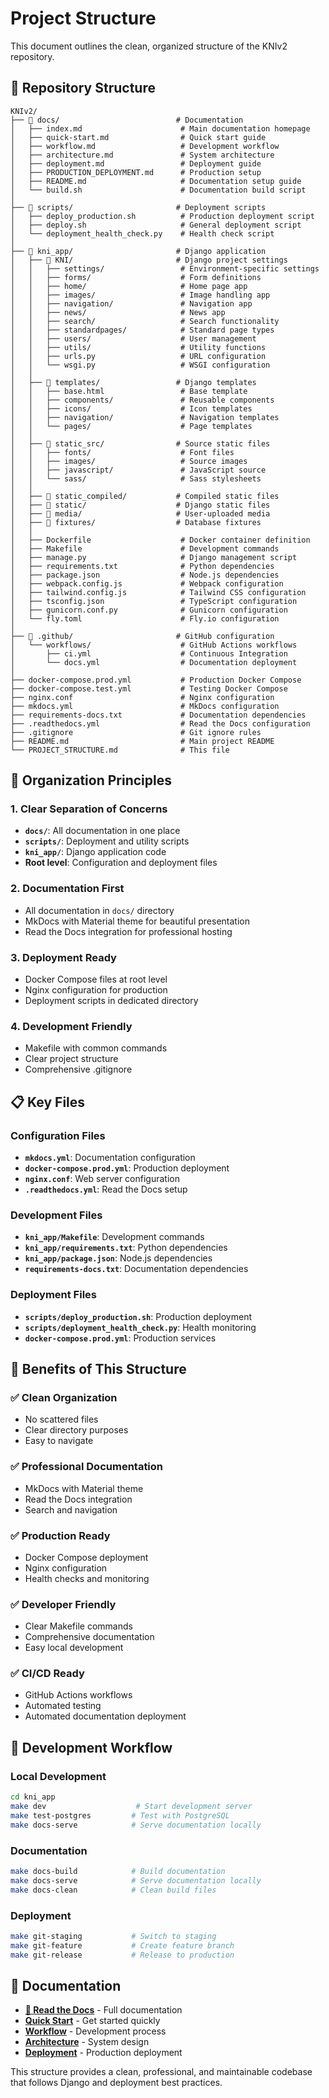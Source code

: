 # Project Structure

This document outlines the clean, organized structure of the KNIv2 repository.

## 📁 Repository Structure

```
KNIv2/
├── 📁 docs/                          # Documentation
│   ├── index.md                      # Main documentation homepage
│   ├── quick-start.md                # Quick start guide
│   ├── workflow.md                   # Development workflow
│   ├── architecture.md               # System architecture
│   ├── deployment.md                 # Deployment guide
│   ├── PRODUCTION_DEPLOYMENT.md      # Production setup
│   ├── README.md                     # Documentation setup guide
│   └── build.sh                      # Documentation build script
│
├── 📁 scripts/                       # Deployment scripts
│   ├── deploy_production.sh          # Production deployment script
│   ├── deploy.sh                     # General deployment script
│   └── deployment_health_check.py    # Health check script
│
├── 📁 kni_app/                       # Django application
│   ├── 📁 KNI/                       # Django project settings
│   │   ├── settings/                 # Environment-specific settings
│   │   ├── forms/                    # Form definitions
│   │   ├── home/                     # Home page app
│   │   ├── images/                   # Image handling app
│   │   ├── navigation/               # Navigation app
│   │   ├── news/                     # News app
│   │   ├── search/                   # Search functionality
│   │   ├── standardpages/            # Standard page types
│   │   ├── users/                    # User management
│   │   ├── utils/                    # Utility functions
│   │   ├── urls.py                   # URL configuration
│   │   └── wsgi.py                   # WSGI configuration
│   │
│   ├── 📁 templates/                 # Django templates
│   │   ├── base.html                 # Base template
│   │   ├── components/               # Reusable components
│   │   ├── icons/                    # Icon templates
│   │   ├── navigation/               # Navigation templates
│   │   └── pages/                    # Page templates
│   │
│   ├── 📁 static_src/                # Source static files
│   │   ├── fonts/                    # Font files
│   │   ├── images/                   # Source images
│   │   ├── javascript/               # JavaScript source
│   │   └── sass/                     # Sass stylesheets
│   │
│   ├── 📁 static_compiled/           # Compiled static files
│   ├── 📁 static/                    # Django static files
│   ├── 📁 media/                     # User-uploaded media
│   ├── 📁 fixtures/                  # Database fixtures
│   │
│   ├── Dockerfile                    # Docker container definition
│   ├── Makefile                      # Development commands
│   ├── manage.py                     # Django management script
│   ├── requirements.txt              # Python dependencies
│   ├── package.json                  # Node.js dependencies
│   ├── webpack.config.js             # Webpack configuration
│   ├── tailwind.config.js            # Tailwind CSS configuration
│   ├── tsconfig.json                 # TypeScript configuration
│   ├── gunicorn.conf.py              # Gunicorn configuration
│   └── fly.toml                      # Fly.io configuration
│
├── 📁 .github/                       # GitHub configuration
│   └── workflows/                    # GitHub Actions workflows
│       ├── ci.yml                    # Continuous Integration
│       └── docs.yml                  # Documentation deployment
│
├── docker-compose.prod.yml           # Production Docker Compose
├── docker-compose.test.yml           # Testing Docker Compose
├── nginx.conf                        # Nginx configuration
├── mkdocs.yml                        # MkDocs configuration
├── requirements-docs.txt             # Documentation dependencies
├── .readthedocs.yml                  # Read the Docs configuration
├── .gitignore                        # Git ignore rules
├── README.md                         # Main project README
└── PROJECT_STRUCTURE.md              # This file
```

## 🎯 Organization Principles

### 1. **Clear Separation of Concerns**
- **`docs/`**: All documentation in one place
- **`scripts/`**: Deployment and utility scripts
- **`kni_app/`**: Django application code
- **Root level**: Configuration and deployment files

### 2. **Documentation First**
- All documentation in `docs/` directory
- MkDocs with Material theme for beautiful presentation
- Read the Docs integration for professional hosting

### 3. **Deployment Ready**
- Docker Compose files at root level
- Nginx configuration for production
- Deployment scripts in dedicated directory

### 4. **Development Friendly**
- Makefile with common commands
- Clear project structure
- Comprehensive .gitignore

## 📋 Key Files

### Configuration Files
- **`mkdocs.yml`**: Documentation configuration
- **`docker-compose.prod.yml`**: Production deployment
- **`nginx.conf`**: Web server configuration
- **`.readthedocs.yml`**: Read the Docs setup

### Development Files
- **`kni_app/Makefile`**: Development commands
- **`kni_app/requirements.txt`**: Python dependencies
- **`kni_app/package.json`**: Node.js dependencies
- **`requirements-docs.txt`**: Documentation dependencies

### Deployment Files
- **`scripts/deploy_production.sh`**: Production deployment
- **`scripts/deployment_health_check.py`**: Health monitoring
- **`docker-compose.prod.yml`**: Production services

## 🚀 Benefits of This Structure

### ✅ **Clean Organization**
- No scattered files
- Clear directory purposes
- Easy to navigate

### ✅ **Professional Documentation**
- MkDocs with Material theme
- Read the Docs integration
- Search and navigation

### ✅ **Production Ready**
- Docker Compose deployment
- Nginx configuration
- Health checks and monitoring

### ✅ **Developer Friendly**
- Clear Makefile commands
- Comprehensive documentation
- Easy local development

### ✅ **CI/CD Ready**
- GitHub Actions workflows
- Automated testing
- Automated documentation deployment

## 🔧 Development Workflow

### Local Development
```bash
cd kni_app
make dev                    # Start development server
make test-postgres         # Test with PostgreSQL
make docs-serve            # Serve documentation locally
```

### Documentation
```bash
make docs-build            # Build documentation
make docs-serve            # Serve documentation locally
make docs-clean            # Clean build files
```

### Deployment
```bash
make git-staging           # Switch to staging
make git-feature           # Create feature branch
make git-release           # Release to production
```

## 📖 Documentation

- **[📖 Read the Docs](https://kniv2.readthedocs.io/)** - Full documentation
- **[Quick Start](docs/quick-start.md)** - Get started quickly
- **[Workflow](docs/workflow.md)** - Development process
- **[Architecture](docs/architecture.md)** - System design
- **[Deployment](docs/deployment.md)** - Production deployment

This structure provides a clean, professional, and maintainable codebase that follows Django and deployment best practices.
